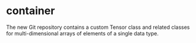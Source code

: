 # container
 The new Git repository contains a custom Tensor class and related classes for multi-dimensional arrays of elements of a single data type.
